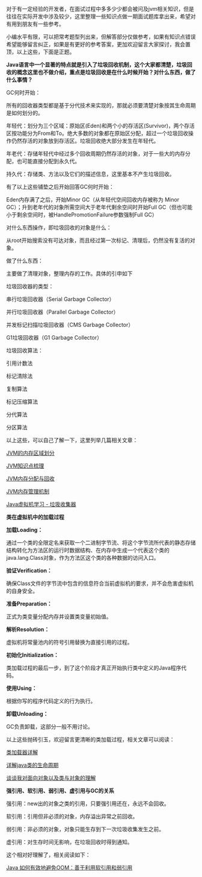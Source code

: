 对于有一定经验的开发者，在面试过程中多多少少都会被问及jvm相关知识，但是往往在实际开发中涉及较少，这里整理一些知识点做一期面试题库拿出来，希望对有用到朋友有一些参考。



小编水平有限，可以把常考题型列出来，但解答部分仅做参考，如果有知识点错误希望能够留言纠正，如果是有更好的参考答案，更加欢迎留言大家探讨，我会置顶，以上这些，下面是正题。



**Java语言中一个显著的特点就是引入了垃圾回收机制，这个大家都清楚，垃圾回收的概念这里也不做介绍，重点是垃圾回收是在什么时候开始？对什么东西，做了什么事情？**



GC何时开始：

所有的回收器类型都是基于分代技术来实现的，那就必须要清楚对象按其生命周期是如何划分的。

年轻代：划分为三个区域：原始区(Eden)和两个小的存活区(Survivor)，两个存活区按功能分为From和To。绝大多数的对象都在原始区分配，超过一个垃圾回收操作仍然存活的对象放到存活区。垃圾回收绝大部分发生在年轻代。

年老代：存储年轻代中经过多个回收周期仍然存活的对象，对于一些大的内存分配，也可能直接分配到永久代。

持久代：存储类、方法以及它们的描述信息，这里基本不产生垃圾回收。



有了以上这些铺垫之后开始回答GC何时开始：

Eden内存满了之后，开始Minor GC（从年轻代空间回收内存被称为 Minor GC）；升到老年代的对象所需空间大于老年代剩余空间时开始Full GC（但也可能小于剩余空间时，被HandlePromotionFailure参数强制Full GC）



对什么东西操作，即垃圾回收的对象是什么：

从root开始搜索没有可达对象，而且经过第一次标记、清理后，仍然没有复活的对象。 



做了什么东西：

主要做了清理对象，整理内存的工作。具体的引申如下



垃圾回收器的类型：

串行垃圾回收器（Serial Garbage Collector）

并行垃圾回收器（Parallel Garbage Collector）

并发标记扫描垃圾回收器（CMS Garbage Collector）

G1垃圾回收器（G1 Garbage Collector）



垃圾回收算法：

引用计数法

标记清除法

复制算法

标记压缩算法

分代算法

分区算法



以上这些，可以自己了解一下，这里列举几篇相关文章：

[JVM的内存区域划分](http://mp.weixin.qq.com/s?__biz=MzI4Njc5NjM1NQ==&mid=2247484719&idx=1&sn=c0f3a3d518dd89a08acad5f0ef0cdca6&chksm=ebd63a03dca1b315cf60bbdcd034ad22d5a0c1afe194d185fe0cf5b19ce15fb3e70630f3c9b9&scene=21#wechat_redirect)

[JVM知识点梳理](http://mp.weixin.qq.com/s?__biz=MzI4Njc5NjM1NQ==&mid=2247484237&idx=1&sn=79d99a5bc17453e5cdd3ca1f9ad97d13&chksm=ebd63c61dca1b5776136bf20f63e4654facf4e025e9ef01d94c7662a8916613fc86d345d3307&scene=21#wechat_redirect)

[JVM内存分配与回收](http://mp.weixin.qq.com/s?__biz=MzI4Njc5NjM1NQ==&mid=2247484011&idx=1&sn=2efb8e99d2ce18b6a8f640978c09ab16&chksm=ebd63d47dca1b4516161db13f20e8ef3cc2b3c055fbb06ca81e92fa5cf96215304a3067ce5c7&scene=21#wechat_redirect)

[JVM内存管理机制](http://mp.weixin.qq.com/s?__biz=MzI4Njc5NjM1NQ==&mid=2247484008&idx=1&sn=64340424e740f49329e9ed0ea58c03f6&chksm=ebd63d44dca1b452a491c76d088305fcb4b9ab50c29596dc3bb7941139cd6b31057a5f21900e&scene=21#wechat_redirect)

[Java虚拟机学习 - 垃圾收集器](http://mp.weixin.qq.com/s?__biz=MzI4Njc5NjM1NQ==&mid=2247484144&idx=1&sn=5b579333a2503296e9a3d0dcbe4b19fc&chksm=ebd63ddcdca1b4ca95dbf66b9a4de5c44fe3cf362678b89890feaf53122b55403f5c5deb7490&scene=21#wechat_redirect)





**类在虚拟机中的加载过程**



**加载Loading：**

通过一个类的全限定名来获取一个二进制字节流、将这个字节流所代表的静态存储结构转化为方法区的运行时数据结构、在内存中生成一个代表这个类的java.lang.Class对象，作为方法区这个类的各种数据的访问入口。



**验证Verification：**

确保Class文件的字节流中包含的信息符合当前虚拟机的要求，并不会危害虚拟机的自身安全。



**准备Preparation：**

正式为类变量分配内存并设置类变量初始值。



**解析Resolution：**

虚拟机将常量池内的符号引用替换为直接引用的过程。



**初始化Initialization：**

类加载过程的最后一步，到了这个阶段才真正开始执行类中定义的Java程序代码。



**使用Using：**

根据你写的程序代码定义的行为执行。



**卸载Unloading：**

GC负责卸载，这部分一般不用讨论。



以上这些抛砖引玉，欢迎留言更清晰的类加载过程，相关文章可以阅读：

[类加载器详解](http://mp.weixin.qq.com/s?__biz=MzI4Njc5NjM1NQ==&mid=2247484617&idx=1&sn=4cbfe7fb7e3e15bb043caf2284f5223a&chksm=ebd63be5dca1b2f395e70b081888cb62e11d75cd01ad025e9a26ebe2d2163048d8e533853785&scene=21#wechat_redirect)

[详解java类的生命周期](http://mp.weixin.qq.com/s?__biz=MzI4Njc5NjM1NQ==&mid=2247484796&idx=1&sn=c71933213a5435f3a7dfd1ddea34dfc8&chksm=ebd63a50dca1b346ed41498c71f11e1081a675d6f0d4a95e68325e57155cb44f2d1bf4e1efa7&scene=21#wechat_redirect)

[谈谈我对面向对象以及类与对象的理解](http://mp.weixin.qq.com/s?__biz=MzI4Njc5NjM1NQ==&mid=2247484958&idx=1&sn=2b233fb7edf92a8d49fc13b381e8a20d&chksm=ebd63932dca1b02478eb82b01e82a355f2bb6b94bfd220b036e2372701bd1f828c08ca4e06b3&scene=21#wechat_redirect)



**强引用、软引用、弱引用、虚引用与GC的关系**



强引用：new出的对象之类的引用，只要强引用还在，永远不会回收。

软引用：引用但非必须的对象，内存溢出异常之前回收。 

弱引用：非必须的对象，对象只能生存到下一次垃圾收集发生之前。 

虚引用：对生存时间无影响，在垃圾回收时得到通知。



这个相对好理解了，相关阅读如下：

[Java 如何有效地避免OOM：善于利用软引用和弱引用](http://mp.weixin.qq.com/s?__biz=MzI4Njc5NjM1NQ==&mid=2247484796&idx=2&sn=c3eda1000a5fc8e973d3a1ef242523c1&chksm=ebd63a50dca1b346ecefc62b403dcb3654b4c24379106ef25aad9759c492839666cac59fe324&scene=21#wechat_redirect)